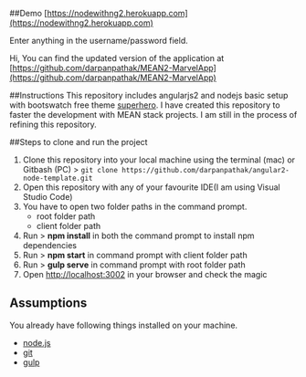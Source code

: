 ##Demo
[https://nodewithng2.herokuapp.com](https://nodewithng2.herokuapp.com)

Enter anything in the username/password field. 

Hi, You can find the updated version of the application at [https://github.com/darpanpathak/MEAN2-MarvelApp](https://github.com/darpanpathak/MEAN2-MarvelApp) 

##Instructions
This repository includes angularjs2 and nodejs basic setup with bootswatch free theme [superhero](http://bootswatch.com/superhero/). I have created this repository to faster the development with MEAN stack projects. I am still in the process of refining this repository.

##Steps to clone and run the project
1. Clone this repository into your local machine using the terminal (mac) or Gitbash (PC) > `git clone https://github.com/darpanpathak/angular2-node-template.git`
2. Open this repository with any of your favourite IDE(I am using Visual Studio Code)
3. You have to open two folder paths in the command prompt.
    - root folder path 
    - client folder path
4. Run > **npm install** in both the command prompt to install npm dependencies 
5. Run > **npm start** in command prompt with client folder path 
6. Run > **gulp serve** in command prompt with root folder path
7. Open [http://localhost:3002](http://localhost:3002) in your browser and check the magic

## Assumptions
You already have following things installed on your machine.

- [node.js](http://nodejs.org/)
- [git](http://git-scm.com/)
- [gulp](http://gulpjs.com/)
  
